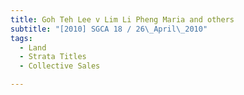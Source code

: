 ```yaml
---
title: Goh Teh Lee v Lim Li Pheng Maria and others 
subtitle: "[2010] SGCA 18 / 26\_April\_2010"
tags:
  - Land
  - Strata Titles
  - Collective Sales

---
```


